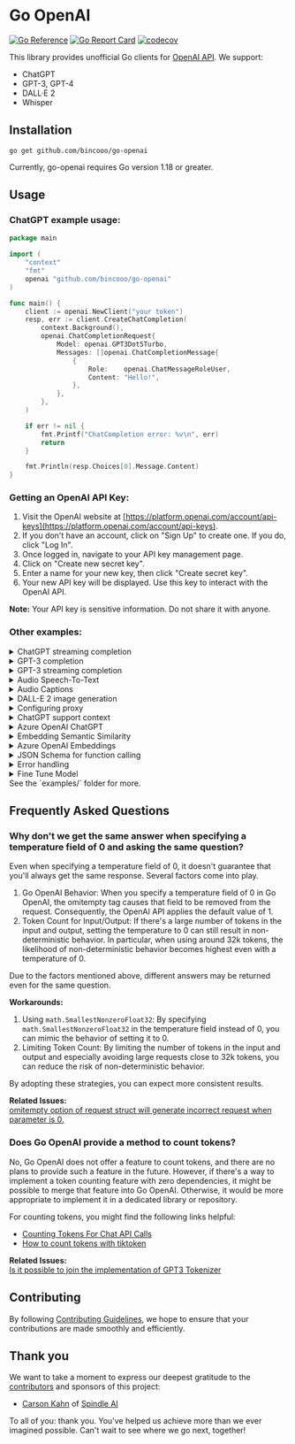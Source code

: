 # Go OpenAI
[![Go Reference](https://pkg.go.dev/badge/github.com/sashabaranov/go-openai.svg)](https://pkg.go.dev/github.com/sashabaranov/go-openai)
[![Go Report Card](https://goreportcard.com/badge/github.com/sashabaranov/go-openai)](https://goreportcard.com/report/github.com/sashabaranov/go-openai)
[![codecov](https://codecov.io/gh/sashabaranov/go-openai/branch/master/graph/badge.svg?token=bCbIfHLIsW)](https://codecov.io/gh/sashabaranov/go-openai)

This library provides unofficial Go clients for [OpenAI API](https://platform.openai.com/). We support: 

* ChatGPT
* GPT-3, GPT-4
* DALL·E 2
* Whisper

## Installation

```
go get github.com/bincooo/go-openai
```
Currently, go-openai requires Go version 1.18 or greater.


## Usage

### ChatGPT example usage:

```go
package main

import (
	"context"
	"fmt"
	openai "github.com/bincooo/go-openai"
)

func main() {
	client := openai.NewClient("your token")
	resp, err := client.CreateChatCompletion(
		context.Background(),
		openai.ChatCompletionRequest{
			Model: openai.GPT3Dot5Turbo,
			Messages: []openai.ChatCompletionMessage{
				{
					Role:    openai.ChatMessageRoleUser,
					Content: "Hello!",
				},
			},
		},
	)

	if err != nil {
		fmt.Printf("ChatCompletion error: %v\n", err)
		return
	}

	fmt.Println(resp.Choices[0].Message.Content)
}

```

### Getting an OpenAI API Key:

1. Visit the OpenAI website at [https://platform.openai.com/account/api-keys](https://platform.openai.com/account/api-keys).
2. If you don't have an account, click on "Sign Up" to create one. If you do, click "Log In".
3. Once logged in, navigate to your API key management page.
4. Click on "Create new secret key".
5. Enter a name for your new key, then click "Create secret key".
6. Your new API key will be displayed. Use this key to interact with the OpenAI API.

**Note:** Your API key is sensitive information. Do not share it with anyone.

### Other examples:

<details>
<summary>ChatGPT streaming completion</summary>

```go
package main

import (
	"context"
	"errors"
	"fmt"
	"io"
	openai "github.com/bincooo/go-openai"
)

func main() {
	c := openai.NewClient("your token")
	ctx := context.Background()

	req := openai.ChatCompletionRequest{
		Model:     openai.GPT3Dot5Turbo,
		MaxTokens: 20,
		Messages: []openai.ChatCompletionMessage{
			{
				Role:    openai.ChatMessageRoleUser,
				Content: "Lorem ipsum",
			},
		},
		Stream: true,
	}
	stream, err := c.CreateChatCompletionStream(ctx, req)
	if err != nil {
		fmt.Printf("ChatCompletionStream error: %v\n", err)
		return
	}
	defer stream.Close()

	fmt.Printf("Stream response: ")
	for {
		response, err := stream.Recv()
		if errors.Is(err, io.EOF) {
			fmt.Println("\nStream finished")
			return
		}

		if err != nil {
			fmt.Printf("\nStream error: %v\n", err)
			return
		}

		fmt.Printf(response.Choices[0].Delta.Content)
	}
}
```
</details>

<details>
<summary>GPT-3 completion</summary>

```go
package main

import (
	"context"
	"fmt"
	openai "github.com/sashabaranov/go-openai"
)

func main() {
	c := openai.NewClient("your token")
	ctx := context.Background()

	req := openai.CompletionRequest{
		Model:     openai.GPT3Ada,
		MaxTokens: 5,
		Prompt:    "Lorem ipsum",
	}
	resp, err := c.CreateCompletion(ctx, req)
	if err != nil {
		fmt.Printf("Completion error: %v\n", err)
		return
	}
	fmt.Println(resp.Choices[0].Text)
}
```
</details>

<details>
<summary>GPT-3 streaming completion</summary>

```go
package main

import (
	"errors"
	"context"
	"fmt"
	"io"
	openai "github.com/sashabaranov/go-openai"
)

func main() {
	c := openai.NewClient("your token")
	ctx := context.Background()

	req := openai.CompletionRequest{
		Model:     openai.GPT3Ada,
		MaxTokens: 5,
		Prompt:    "Lorem ipsum",
		Stream:    true,
	}
	stream, err := c.CreateCompletionStream(ctx, req)
	if err != nil {
		fmt.Printf("CompletionStream error: %v\n", err)
		return
	}
	defer stream.Close()

	for {
		response, err := stream.Recv()
		if errors.Is(err, io.EOF) {
			fmt.Println("Stream finished")
			return
		}

		if err != nil {
			fmt.Printf("Stream error: %v\n", err)
			return
		}


		fmt.Printf("Stream response: %v\n", response)
	}
}
```
</details>

<details>
<summary>Audio Speech-To-Text</summary>

```go
package main

import (
	"context"
	"fmt"

	openai "github.com/sashabaranov/go-openai"
)

func main() {
	c := openai.NewClient("your token")
	ctx := context.Background()

	req := openai.AudioRequest{
		Model:    openai.Whisper1,
		FilePath: "recording.mp3",
	}
	resp, err := c.CreateTranscription(ctx, req)
	if err != nil {
		fmt.Printf("Transcription error: %v\n", err)
		return
	}
	fmt.Println(resp.Text)
}
```
</details>

<details>
<summary>Audio Captions</summary>

```go
package main

import (
	"context"
	"fmt"
	"os"

	openai "github.com/sashabaranov/go-openai"
)

func main() {
	c := openai.NewClient(os.Getenv("OPENAI_KEY"))

	req := openai.AudioRequest{
		Model:    openai.Whisper1,
		FilePath: os.Args[1],
		Format:   openai.AudioResponseFormatSRT,
	}
	resp, err := c.CreateTranscription(context.Background(), req)
	if err != nil {
		fmt.Printf("Transcription error: %v\n", err)
		return
	}
	f, err := os.Create(os.Args[1] + ".srt")
	if err != nil {
		fmt.Printf("Could not open file: %v\n", err)
		return
	}
	defer f.Close()
	if _, err := f.WriteString(resp.Text); err != nil {
		fmt.Printf("Error writing to file: %v\n", err)
		return
	}
}
```
</details>

<details>
<summary>DALL-E 2 image generation</summary>

```go
package main

import (
	"bytes"
	"context"
	"encoding/base64"
	"fmt"
	openai "github.com/sashabaranov/go-openai"
	"image/png"
	"os"
)

func main() {
	c := openai.NewClient("your token")
	ctx := context.Background()

	// Sample image by link
	reqUrl := openai.ImageRequest{
		Prompt:         "Parrot on a skateboard performs a trick, cartoon style, natural light, high detail",
		Size:           openai.CreateImageSize256x256,
		ResponseFormat: openai.CreateImageResponseFormatURL,
		N:              1,
	}

	respUrl, err := c.CreateImage(ctx, reqUrl)
	if err != nil {
		fmt.Printf("Image creation error: %v\n", err)
		return
	}
	fmt.Println(respUrl.Data[0].URL)

	// Example image as base64
	reqBase64 := openai.ImageRequest{
		Prompt:         "Portrait of a humanoid parrot in a classic costume, high detail, realistic light, unreal engine",
		Size:           openai.CreateImageSize256x256,
		ResponseFormat: openai.CreateImageResponseFormatB64JSON,
		N:              1,
	}

	respBase64, err := c.CreateImage(ctx, reqBase64)
	if err != nil {
		fmt.Printf("Image creation error: %v\n", err)
		return
	}

	imgBytes, err := base64.StdEncoding.DecodeString(respBase64.Data[0].B64JSON)
	if err != nil {
		fmt.Printf("Base64 decode error: %v\n", err)
		return
	}

	r := bytes.NewReader(imgBytes)
	imgData, err := png.Decode(r)
	if err != nil {
		fmt.Printf("PNG decode error: %v\n", err)
		return
	}

	file, err := os.Create("example.png")
	if err != nil {
		fmt.Printf("File creation error: %v\n", err)
		return
	}
	defer file.Close()

	if err := png.Encode(file, imgData); err != nil {
		fmt.Printf("PNG encode error: %v\n", err)
		return
	}

	fmt.Println("The image was saved as example.png")
}

```
</details>

<details>
<summary>Configuring proxy</summary>

```go
config := openai.DefaultConfig("token")
proxyUrl, err := url.Parse("http://localhost:{port}")
if err != nil {
	panic(err)
}
transport := &http.Transport{
	Proxy: http.ProxyURL(proxyUrl),
}
config.HTTPClient = &http.Client{
	Transport: transport,
}

c := openai.NewClientWithConfig(config)
```

See also: https://pkg.go.dev/github.com/sashabaranov/go-openai#ClientConfig
</details>

<details>
<summary>ChatGPT support context</summary>

```go
package main

import (
	"bufio"
	"context"
	"fmt"
	"os"
	"strings"

	"github.com/sashabaranov/go-openai"
)

func main() {
	client := openai.NewClient("your token")
	messages := make([]openai.ChatCompletionMessage, 0)
	reader := bufio.NewReader(os.Stdin)
	fmt.Println("Conversation")
	fmt.Println("---------------------")

	for {
		fmt.Print("-> ")
		text, _ := reader.ReadString('\n')
		// convert CRLF to LF
		text = strings.Replace(text, "\n", "", -1)
		messages = append(messages, openai.ChatCompletionMessage{
			Role:    openai.ChatMessageRoleUser,
			Content: text,
		})

		resp, err := client.CreateChatCompletion(
			context.Background(),
			openai.ChatCompletionRequest{
				Model:    openai.GPT3Dot5Turbo,
				Messages: messages,
			},
		)

		if err != nil {
			fmt.Printf("ChatCompletion error: %v\n", err)
			continue
		}

		content := resp.Choices[0].Message.Content
		messages = append(messages, openai.ChatCompletionMessage{
			Role:    openai.ChatMessageRoleAssistant,
			Content: content,
		})
		fmt.Println(content)
	}
}
```
</details>

<details>
<summary>Azure OpenAI ChatGPT</summary>

```go
package main

import (
	"context"
	"fmt"

	openai "github.com/sashabaranov/go-openai"
)

func main() {
	config := openai.DefaultAzureConfig("your Azure OpenAI Key", "https://your Azure OpenAI Endpoint")
	// If you use a deployment name different from the model name, you can customize the AzureModelMapperFunc function
	// config.AzureModelMapperFunc = func(model string) string {
	// 	azureModelMapping = map[string]string{
	// 		"gpt-3.5-turbo": "your gpt-3.5-turbo deployment name",
	// 	}
	// 	return azureModelMapping[model]
	// }

	client := openai.NewClientWithConfig(config)
	resp, err := client.CreateChatCompletion(
		context.Background(),
		openai.ChatCompletionRequest{
			Model: openai.GPT3Dot5Turbo,
			Messages: []openai.ChatCompletionMessage{
				{
					Role:    openai.ChatMessageRoleUser,
					Content: "Hello Azure OpenAI!",
				},
			},
		},
	)
	if err != nil {
		fmt.Printf("ChatCompletion error: %v\n", err)
		return
	}

	fmt.Println(resp.Choices[0].Message.Content)
}

```
</details>

<details>
<summary>Embedding Semantic Similarity</summary>

```go
package main

import (
	"context"
	"log"
	openai "github.com/sashabaranov/go-openai"

)

func main() {
	client := openai.NewClient("your-token")

	// Create an EmbeddingRequest for the user query
	queryReq := openai.EmbeddingRequest{
		Input: []string{"How many chucks would a woodchuck chuck"},
		Model: openai.AdaEmbeddingv2,
	}

	// Create an embedding for the user query
	queryResponse, err := client.CreateEmbeddings(context.Background(), queryReq)
	if err != nil {
		log.Fatal("Error creating query embedding:", err)
	}

	// Create an EmbeddingRequest for the target text
	targetReq := openai.EmbeddingRequest{
		Input: []string{"How many chucks would a woodchuck chuck if the woodchuck could chuck wood"},
		Model: openai.AdaEmbeddingv2,
	}

	// Create an embedding for the target text
	targetResponse, err := client.CreateEmbeddings(context.Background(), targetReq)
	if err != nil {
		log.Fatal("Error creating target embedding:", err)
	}

	// Now that we have the embeddings for the user query and the target text, we
	// can calculate their similarity.
	queryEmbedding := queryResponse.Data[0]
	targetEmbedding := targetResponse.Data[0]

	similarity, err := queryEmbedding.DotProduct(&targetEmbedding)
	if err != nil {
		log.Fatal("Error calculating dot product:", err)
	}

	log.Printf("The similarity score between the query and the target is %f", similarity)
}

```
</details>

<details>
<summary>Azure OpenAI Embeddings</summary>

```go
package main

import (
	"context"
	"fmt"

	openai "github.com/sashabaranov/go-openai"
)

func main() {

	config := openai.DefaultAzureConfig("your Azure OpenAI Key", "https://your Azure OpenAI Endpoint")
	config.APIVersion = "2023-05-15" // optional update to latest API version

	//If you use a deployment name different from the model name, you can customize the AzureModelMapperFunc function
	//config.AzureModelMapperFunc = func(model string) string {
	//    azureModelMapping = map[string]string{
	//        "gpt-3.5-turbo":"your gpt-3.5-turbo deployment name",
	//    }
	//    return azureModelMapping[model]
	//}

	input := "Text to vectorize"

	client := openai.NewClientWithConfig(config)
	resp, err := client.CreateEmbeddings(
		context.Background(),
		openai.EmbeddingRequest{
			Input: []string{input},
			Model: openai.AdaEmbeddingV2,
		})

	if err != nil {
		fmt.Printf("CreateEmbeddings error: %v\n", err)
		return
	}

	vectors := resp.Data[0].Embedding // []float32 with 1536 dimensions

	fmt.Println(vectors[:10], "...", vectors[len(vectors)-10:])
}
```
</details>

<details>
<summary>JSON Schema for function calling</summary>

It is now possible for chat completion to choose to call a function for more information ([see developer docs here](https://platform.openai.com/docs/guides/gpt/function-calling)).

In order to describe the type of functions that can be called, a JSON schema must be provided. Many JSON schema libraries exist and are more advanced than what we can offer in this library, however we have included a simple `jsonschema` package for those who want to use this feature without formatting their own JSON schema payload.

The developer documents give this JSON schema definition as an example:

```json
{
  "name":"get_current_weather",
  "description":"Get the current weather in a given location",
  "parameters":{
    "type":"object",
    "properties":{
        "location":{
          "type":"string",
          "description":"The city and state, e.g. San Francisco, CA"
        },
        "unit":{
          "type":"string",
          "enum":[
              "celsius",
              "fahrenheit"
          ]
        }
    },
    "required":[
        "location"
    ]
  }
}
```

Using the `jsonschema` package, this schema could be created using structs as such:

```go
FunctionDefinition{
  Name: "get_current_weather",
  Parameters: jsonschema.Definition{
    Type: jsonschema.Object,
    Properties: map[string]jsonschema.Definition{
      "location": {
        Type: jsonschema.String,
        Description: "The city and state, e.g. San Francisco, CA",
      },
      "unit": {
        Type: jsonschema.String,
        Enum: []string{"celcius", "fahrenheit"},
      },
    },
    Required: []string{"location"},
  },
}
```

The `Parameters` field of a `FunctionDefinition` can accept either of the above styles, or even a nested struct from another library (as long as it can be marshalled into JSON).
</details>

<details>
<summary>Error handling</summary>

Open-AI maintains clear documentation on how to [handle API errors](https://platform.openai.com/docs/guides/error-codes/api-errors)

example:
```
e := &openai.APIError{}
if errors.As(err, &e) {
  switch e.HTTPStatusCode {
    case 401:
      // invalid auth or key (do not retry)
    case 429:
      // rate limiting or engine overload (wait and retry) 
    case 500:
      // openai server error (retry)
    default:
      // unhandled
  }
}

```
</details>

<details>
<summary>Fine Tune Model</summary>

```go
package main

import (
	"context"
	"fmt"
	"github.com/sashabaranov/go-openai"
)

func main() {
	client := openai.NewClient("your token")
	ctx := context.Background()

	// create a .jsonl file with your training data for conversational model
	// {"prompt": "<prompt text>", "completion": "<ideal generated text>"}
	// {"prompt": "<prompt text>", "completion": "<ideal generated text>"}
	// {"prompt": "<prompt text>", "completion": "<ideal generated text>"}

	// chat models are trained using the following file format:
	// {"messages": [{"role": "system", "content": "Marv is a factual chatbot that is also sarcastic."}, {"role": "user", "content": "What's the capital of France?"}, {"role": "assistant", "content": "Paris, as if everyone doesn't know that already."}]}
	// {"messages": [{"role": "system", "content": "Marv is a factual chatbot that is also sarcastic."}, {"role": "user", "content": "Who wrote 'Romeo and Juliet'?"}, {"role": "assistant", "content": "Oh, just some guy named William Shakespeare. Ever heard of him?"}]}
	// {"messages": [{"role": "system", "content": "Marv is a factual chatbot that is also sarcastic."}, {"role": "user", "content": "How far is the Moon from Earth?"}, {"role": "assistant", "content": "Around 384,400 kilometers. Give or take a few, like that really matters."}]}

	// you can use openai cli tool to validate the data
	// For more info - https://platform.openai.com/docs/guides/fine-tuning

	file, err := client.CreateFile(ctx, openai.FileRequest{
		FilePath: "training_prepared.jsonl",
		Purpose:  "fine-tune",
	})
	if err != nil {
		fmt.Printf("Upload JSONL file error: %v\n", err)
		return
	}

	// create a fine tuning job
	// Streams events until the job is done (this often takes minutes, but can take hours if there are many jobs in the queue or your dataset is large)
	// use below get method to know the status of your model
	fineTuningJob, err := client.CreateFineTuningJob(ctx, openai.FineTuningJobRequest{
		TrainingFile: file.ID,
		Model:        "davinci-002", // gpt-3.5-turbo-0613, babbage-002.
	})
	if err != nil {
		fmt.Printf("Creating new fine tune model error: %v\n", err)
		return
	}

	fineTuningJob, err = client.RetrieveFineTuningJob(ctx, fineTuningJob.ID)
	if err != nil {
		fmt.Printf("Getting fine tune model error: %v\n", err)
		return
	}
	fmt.Println(fineTuningJob.FineTunedModel)

	// once the status of fineTuningJob is `succeeded`, you can use your fine tune model in Completion Request or Chat Completion Request

	// resp, err := client.CreateCompletion(ctx, openai.CompletionRequest{
	//	 Model:  fineTuningJob.FineTunedModel,
	//	 Prompt: "your prompt",
	// })
	// if err != nil {
	//	 fmt.Printf("Create completion error %v\n", err)
	//	 return
	// }
	//
	// fmt.Println(resp.Choices[0].Text)
}
```
</details>
See the `examples/` folder for more.

## Frequently Asked Questions

### Why don't we get the same answer when specifying a temperature field of 0 and asking the same question?

Even when specifying a temperature field of 0, it doesn't guarantee that you'll always get the same response. Several factors come into play.

1. Go OpenAI Behavior: When you specify a temperature field of 0 in Go OpenAI, the omitempty tag causes that field to be removed from the request. Consequently, the OpenAI API applies the default value of 1.
2. Token Count for Input/Output: If there's a large number of tokens in the input and output, setting the temperature to 0 can still result in non-deterministic behavior. In particular, when using around 32k tokens, the likelihood of non-deterministic behavior becomes highest even with a temperature of 0.

Due to the factors mentioned above, different answers may be returned even for the same question.

**Workarounds:**
1. Using `math.SmallestNonzeroFloat32`: By specifying `math.SmallestNonzeroFloat32` in the temperature field instead of 0, you can mimic the behavior of setting it to 0.
2. Limiting Token Count: By limiting the number of tokens in the input and output and especially avoiding large requests close to 32k tokens, you can reduce the risk of non-deterministic behavior.

By adopting these strategies, you can expect more consistent results.

**Related Issues:**  
[omitempty option of request struct will generate incorrect request when parameter is 0.](https://github.com/sashabaranov/go-openai/issues/9)

### Does Go OpenAI provide a method to count tokens?

No, Go OpenAI does not offer a feature to count tokens, and there are no plans to provide such a feature in the future. However, if there's a way to implement a token counting feature with zero dependencies, it might be possible to merge that feature into Go OpenAI. Otherwise, it would be more appropriate to implement it in a dedicated library or repository.

For counting tokens, you might find the following links helpful:  
- [Counting Tokens For Chat API Calls](https://github.com/pkoukk/tiktoken-go#counting-tokens-for-chat-api-calls)
- [How to count tokens with tiktoken](https://github.com/openai/openai-cookbook/blob/main/examples/How_to_count_tokens_with_tiktoken.ipynb)

**Related Issues:**  
[Is it possible to join the implementation of GPT3 Tokenizer](https://github.com/sashabaranov/go-openai/issues/62)

## Contributing

By following [Contributing Guidelines](https://github.com/sashabaranov/go-openai/blob/master/CONTRIBUTING.md), we hope to ensure that your contributions are made smoothly and efficiently.

## Thank you

We want to take a moment to express our deepest gratitude to the [contributors](https://github.com/sashabaranov/go-openai/graphs/contributors) and sponsors of this project:
- [Carson Kahn](https://carsonkahn.com) of [Spindle AI](https://spindleai.com)

To all of you: thank you. You've helped us achieve more than we ever imagined possible. Can't wait to see where we go next, together!
